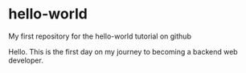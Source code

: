 # hello-world
My first repository for the hello-world tutorial on github

Hello. This is the first day on my journey to becoming a backend web developer. 

